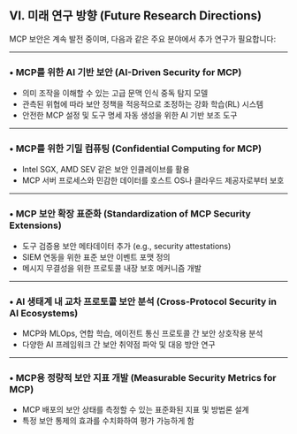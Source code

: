 
## VI. 미래 연구 방향 (Future Research Directions)

MCP 보안은 계속 발전 중이며, 다음과 같은 주요 분야에서 추가 연구가 필요합니다:

---

### • MCP를 위한 AI 기반 보안 (AI-Driven Security for MCP)
- 의미 조작을 이해할 수 있는 고급 문맥 인식 중독 탐지 모델
- 관측된 위협에 따라 보안 정책을 적응적으로 조정하는 강화 학습(RL) 시스템
- 안전한 MCP 설정 및 도구 명세 자동 생성을 위한 AI 기반 보조 도구

---

### • MCP를 위한 기밀 컴퓨팅 (Confidential Computing for MCP)
- Intel SGX, AMD SEV 같은 보안 인클레이브를 활용
- MCP 서버 프로세스와 민감한 데이터를 호스트 OS나 클라우드 제공자로부터 보호

---

### • MCP 보안 확장 표준화 (Standardization of MCP Security Extensions)
- 도구 검증용 보안 메타데이터 추가 (e.g., security attestations)
- SIEM 연동을 위한 표준 보안 이벤트 포맷 정의
- 메시지 무결성을 위한 프로토콜 내장 보호 메커니즘 개발

---

### • AI 생태계 내 교차 프로토콜 보안 분석 (Cross-Protocol Security in AI Ecosystems)
- MCP와 MLOps, 연합 학습, 에이전트 통신 프로토콜 간 보안 상호작용 분석
- 다양한 AI 프레임워크 간 보안 취약점 파악 및 대응 방안 연구

---

### • MCP용 정량적 보안 지표 개발 (Measurable Security Metrics for MCP)
- MCP 배포의 보안 상태를 측정할 수 있는 표준화된 지표 및 방법론 설계
- 특정 보안 통제의 효과를 수치화하여 평가 가능하게 함

